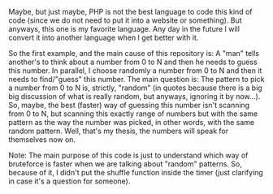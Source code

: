 Maybe, but just maybe, PHP is not the best language to code this kind of code (since we do not need to put it into a website or something). But anyways, this one is my favorite language. Any day in the future I will convert it into another language when I get better with it.

So the first example, and the main cause of this repository is:
A "man" tells another's to think about a number from 0 to N and then he needs to guess this number.
In parallel, I choose randomly a number from 0 to N and then it needs to find/"guess" this number.
The main question is:
The pattern to pick a number from 0 to N is, strictly, "random" (in quotes because there is a big big discussion of what is really random, but anyways, ignoring it by now...). So, maybe, the best (faster) way of guessing this number isn't scanning from 0 to N, but scanning this exactly range of numbers but with the same pattern as the way the number was picked, in other words, with the same random pattern.
Well, that's my thesis, the numbers will speak for themselves now on.

Note: The main purpose of this code is just to understand which way of bruteforce is faster when we are talking about "random" patterns. So, because of it, I didn't put the shuffle function inside the timer (just clarifying in case it's a question for someone).